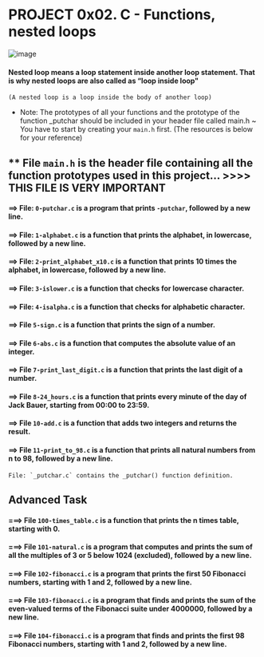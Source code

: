 # PROJECT 0x02. C - Functions, nested loops
![image](https://user-images.githubusercontent.com/105258746/189934273-f596e713-d5a1-4ab2-b623-75094e5c9b0e.png)
#### Nested loop means a loop statement inside another loop statement. That is why nested loops are also called as “loop inside loop"
`(A nested loop is a loop inside the body of another loop)`

- Note: The prototypes of all your functions and the prototype of the function _putchar should be included in your header file called main.h
~ You have to start by creating your `main.h` first. (The resources is below for your reference)

## ** File `main.h` is the header file containing all the function prototypes used in this project... >>>> THIS FILE IS VERY IMPORTANT

#### ==> File: `0-putchar.c` is a program that prints `-putchar`, followed by a new line.

#### ==> File: `1-alphabet.c` is a function that prints the alphabet, in lowercase, followed by a new line.

#### ==> File: `2-print_alphabet_x10.c` is a function that prints 10 times the alphabet, in lowercase, followed by a new line.

#### ==> File: `3-islower.c` is a function that checks for lowercase character.

#### ==> File: `4-isalpha.c` is a function that checks for alphabetic character.

#### ==> File `5-sign.c` is a function that prints the sign of a number.

#### ==> File `6-abs.c` is a function that computes the absolute value of an integer.

#### ==> File `7-print_last_digit.c` is a function that prints the last digit of a number.

#### ==> File `8-24_hours.c` is a function that prints every minute of the day of Jack Bauer, starting from 00:00 to 23:59.

#### ==> File `10-add.c` is a function that adds two integers and returns the result.

#### ==> File `11-print_to_98.c` is a function that prints all natural numbers from n to 98, followed by a new line.
```
File: `_putchar.c` contains the _putchar() function definition.
```

## Advanced Task

#### ===> File `100-times_table.c` is a function that prints the n times table, starting with 0.

#### ===> File `101-natural.c` is a program that computes and prints the sum of all the multiples of 3 or 5 below 1024 (excluded), followed by a new line.

#### ===> File `102-fibonacci.c` is a program that prints the first 50 Fibonacci numbers, starting with 1 and 2, followed by a new line.

#### ===> File `103-fibonacci.c` is a program that finds and prints the sum of the even-valued terms of the Fibonacci suite under 4000000, followed by a new line.

#### ===> File `104-fibonacci.c` is a program that finds and prints the first 98 Fibonacci numbers, starting with 1 and 2, followed by a new line.
